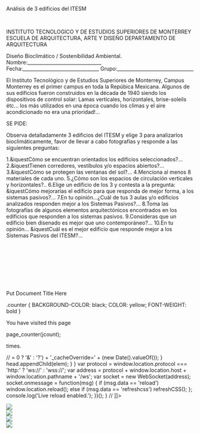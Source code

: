

Análisis de 3 edificios del ITESM 




 


INSTITUTO TECNOLOGICO Y DE ESTUDIOS SUPERIORES DE MONTERREY 
ESCUELA DE ARQUITECTURA, ARTE Y DISEÑO 
DEPARTAMENTO DE ARQUITECTURA

Diseño Bioclimático / Sostenibilidad Ambiental.
Nombre:_______________________________ 
Fecha:________________________________ 
Grupo:________________________________ 

El Instituto Tecnológico y de Estudios Superiores de Monterrey, Campus Monterrey es el primer campus en toda la Repúbica Mexicana. Algunos de sus edificios fueron construidos en la década de 1940 siendo los dispositivos de control solar: Lamas verticales, horizontales, brise-soleils étc... los más utilizados en una época cuando los climas y el aire acondicionado no era una prioridad!...

SE PIDE: 

Observa detalladamente 3 edificios del ITESM y elige 3 para analizarlos bioclimáticamente, favor de llevar a cabo fotografías y responde a las siguientes preguntas: 
 


1.&iquestCómo se encuentran orientados los edificios seleccionados?...
2.&iquestTienen corredores, vestíbulos y/o espacios abiertos?...
3.&iquestCómo se protegen las ventanas del sol?...
4.Menciona al menos 8 materiales de cada uno.
5.¿Cómo son los espacios de circulación verticales y horizontales?..
6.Elige un edificio de los 3 y contesta a la pregunta: &iquestCómo mejorarías el edificio para que responda de mejor forma, a los sistemas pasivos?...
7.En tu opinión...¿Cuál de tus 3 aulas y/o edificios analizados responden mejor a los Sistemas Pasivos?...
8.Toma las fotografías de algunos elementos arquitectónicos encontrados en los edificios que responden a los sistemas pasivos.
9.Consideras que un edificio bien disenado es mejor que uno contemporáneo?...
10.En tu opinión... &iquestCuál es el mejor edificio que responde mejor a los Sistemas Pasivos del ITESM?...


 
 

 
  
  

 
 

 

 





Put Document Title Here

.counter {
 BACKGROUND-COLOR: black; COLOR: yellow; FONT-WEIGHT: bold
}




You have visited this page

page_counter(jcount);

 times. 

// <![CDATA[ <-- For SVG support
if ('WebSocket' in window) {
(function() {
function refreshCSS() {
var sheets = [].slice.call(document.getElementsByTagName("link"));
var head = document.getElementsByTagName("head")[0];
for (var i = 0; i < sheets.length; ++i) {
var elem = sheets[i];
head.removeChild(elem);
var rel = elem.rel;
if (elem.href && typeof rel != "string" || rel.length == 0 || rel.toLowerCase() == "stylesheet") {
var url = elem.href.replace(/(&|\?)_cacheOverride=\d+/, '');
elem.href = url + (url.indexOf('?') >= 0 ? '&' : '?') + '_cacheOverride=' + (new Date().valueOf());
}
head.appendChild(elem);
}
}
var protocol = window.location.protocol === 'http:' ? 'ws://' : 'wss://';
var address = protocol + window.location.host + window.location.pathname + '/ws';
var socket = new WebSocket(address);
socket.onmessage = function(msg) {
if (msg.data == 'reload') window.location.reload();
else if (msg.data == 'refreshcss') refreshCSS();
};
console.log('Live reload enabled.');
})();
}
// ]]>

<div class="mdl-grid">
<div class="mdl-cell mdl-cell--6-col mdl-typography--text-center">
<img src='./content/4/M4.41/aulas.3.jpg'>
</div>
<div class="mdl-cell mdl-cell--6-col mdl-typography--text-center">
<img src='./content/4/M4.41/aula.2.jpg'>
</div>
<div class="mdl-cell mdl-cell--6-col mdl-typography--text-center">
<img src='./content/4/M4.41/aula.1.jpg'>
</div>
<div class="mdl-cell mdl-cell--6-col mdl-typography--text-center">
<img src='./content/4/M4.41/Cedes.jpg'>
</div>
</div>